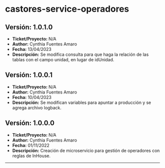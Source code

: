 # castores-service-operadores

## Versión: 1.0.1.0
- __Ticket/Proyecto:__ N/A
- __Author:__ Cynthia Fuentes Amaro
- __Fecha:__ 13/04/2023
- __Descripción:__ Se modifica consulta para que haga la relación de las tablas con el campo unidad, en lugar de idUnidad.

## Versión: 1.0.0.1
- __Ticket/Proyecto:__ N/A
- __Author:__ Cynthia Fuentes Amaro
- __Fecha:__ 10/04/2023
- __Descripción:__ Se modifican variables para apuntar a producción y se agrega archivo logback.

## Versión: 1.0.0.0
- __Ticket/Proyecto:__ N/A
- __Author:__ Cynthia Fuentes Amaro
- __Fecha:__ 01/11/2022
- __Descripción:__ Creación de microservicio para gestión de operadores con reglas de InHouse.
--------